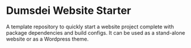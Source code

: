 # Dumsdei Website Starter
A template repository to quickly start a website project complete with package dependencies and build configs. It can be used as a stand-alone website or as a Wordpress theme.
